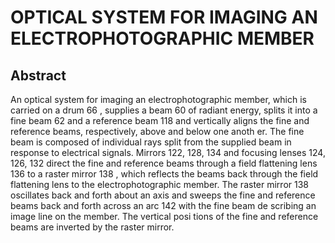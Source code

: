 # OPTICAL SYSTEM FOR IMAGING AN ELECTROPHOTOGRAPHIC MEMBER

## Abstract
An optical system for imaging an electrophotographic member, which is carried on a drum 66 , supplies a beam 60 of radiant energy, splits it into a fine beam 62 and a reference beam 118 and vertically aligns the fine and reference beams, respectively, above and below one anoth er. The fine beam is composed of individual rays split from the supplied beam in response to electrical signals. Mirrors 122, 128, 134 and focusing lenses 124, 126, 132 direct the fine and reference beams through a field flattening lens 136 to a raster mirror 138 , which reflects the beams back through the field flattening lens to the electrophotographic member. The raster mirror 138 oscillates back and forth about an axis and sweeps the fine and reference beams back and forth across an arc 142 with the fine beam de scribing an image line on the member. The vertical posi tions of the fine and reference beams are inverted by the raster mirror.